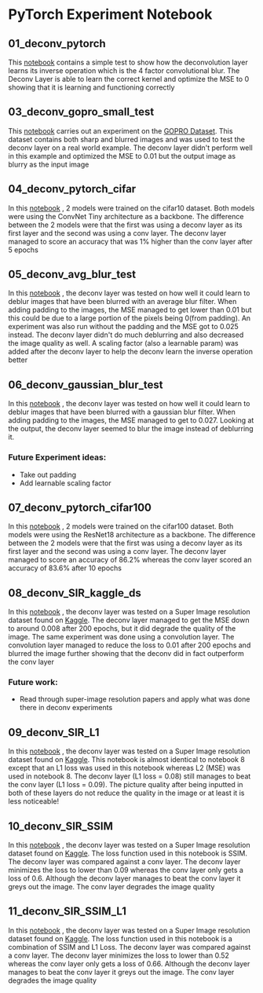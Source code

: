 # PyTorch Experiment Notebook

## 01_deconv_pytorch

This [notebook](https://github.com/viibrem/ml_masters_uct/blob/master/PyTorch/Notebooks/01_deconv_pytorch.ipynb)
contains a simple test to show how the deconvolution
layer learns its inverse operation which is the 4 factor convolutional
blur. The Deconv Layer is able to learn the correct kernel and optimize
the MSE to 0 showing that it is learning and functioning correctly

## 03_deconv_gopro_small_test

This [notebook](https://github.com/viibrem/ml_masters_uct/blob/master/PyTorch/Notebooks/03_deconv_gopro_small_test.ipynb)
 carries out an experiment on the
[GOPRO Dataset](https://seungjunnah.github.io/Datasets/gopro.html).
This dataset contains both sharp and blurred images and was used to
test the deconv layer on a real world example. The deconv layer didn't
perform well in this example and optimized the MSE to 0.01 but the
output image as blurry as the input image

## 04_deconv_pytorch_cifar

In this [notebook](https://github.com/viibrem/ml_masters_uct/blob/master/PyTorch/Notebooks/04_deconv_pytorch_cifar.ipynb)
, 2 models were trained on the cifar10 dataset. Both models
were using the ConvNet Tiny architecture as a backbone. The difference between
the 2 models were that the first was using a deconv layer as its first layer and
the second was using a conv layer. The deconv layer managed to score an accuracy
that was 1% higher than the conv layer after 5 epochs

## 05_deconv_avg_blur_test

In this [notebook](https://github.com/viibrem/ml_masters_uct/blob/master/PyTorch/Notebooks/05_deconv_avg_blur_test.ipynb)
, the deconv layer was tested on how well it could learn to
deblur images that have been blurred with an average blur filter. When adding
padding to the images, the MSE managed to get lower than 0.01 but this could 
be due to a large portion of the pixels being 0(from padding). An experiment
was also run without the padding and the MSE got to 0.025 instead. The deconv
layer didn't do much deblurring and also decreased the image quality as well.
A scaling factor (also a learnable param) was added after the deconv layer to
help the deconv learn the inverse operation better


## 06_deconv_gaussian_blur_test

In this [notebook](https://github.com/viibrem/ml_masters_uct/blob/master/PyTorch/Notebooks/06_deconv_gaussian_blur_test.ipynb)
, the deconv layer was tested on how well it could learn to
deblur images that have been blurred with a gaussian blur filter. When adding
padding to the images, the MSE managed to get to 0.027. Looking at the output,
the deconv layer seemed to blur the image instead of deblurring it.

### Future Experiment ideas:

- Take out padding
- Add learnable scaling factor

## 07_deconv_pytorch_cifar100

In this [notebook](https://github.com/viibrem/ml_masters_uct/blob/master/PyTorch/Notebooks/07_deconv_pytorch_cifar100.ipynb)
, 2 models were trained on the cifar100 dataset. Both models
were using the ResNet18 architecture as a backbone. The difference between
the 2 models were that the first was using a deconv layer as its first layer and
the second was using a conv layer. The deconv layer managed to score an accuracy
of 86.2% whereas the conv layer scored an accuracy of 83.6% after 10 epochs

## 08_deconv_SIR_kaggle_ds

In this [notebook](https://github.com/viibrem/ml_masters_uct/blob/master/PyTorch/Notebooks/08_deconv_SIR_kaggle_ds.ipynb)
, the deconv layer was tested on a Super Image resolution dataset
found on [Kaggle](https://www.kaggle.com/datasets/akhileshdkapse/super-image-resolution?resource=download).
The deconv layer managed to get the MSE down to around 0.008 after 200 epochs,
but it did degrade the quality of the image. The same experiment was done using a
convolution layer. The convolution layer managed to reduce the loss to 0.01 after 200
epochs and blurred the image further showing that the deconv did in fact outperform the conv layer

### Future work:
- Read through super-image resolution papers and apply what was done there in deconv
experiments

## 09_deconv_SIR_L1

In this [notebook](https://github.com/viibrem/ml_masters_uct/blob/master/PyTorch/Notebooks/09_deconv_SIR_L1.ipynb)
, the deconv layer was tested on a Super Image resolution dataset
found on [Kaggle](https://www.kaggle.com/datasets/akhileshdkapse/super-image-resolution?resource=download).
This notebook is almost identical to notebook 8 except that an L1 loss was used in this notebook
whereas L2 (MSE) was used in notebook 8. The deconv layer (L1 loss = 0.08) still manages to beat the conv layer
(L1 loss = 0.09). The picture quality after being inputted in both of these layers do not reduce the quality in
the image or at least it is less noticeable!

## 10_deconv_SIR_SSIM

In this [notebook](https://github.com/viibrem/ml_masters_uct/blob/master/PyTorch/Notebooks/10_deconv_SIR_SSIM.ipynb)
, the deconv layer was tested on a Super Image resolution dataset
found on [Kaggle](https://www.kaggle.com/datasets/akhileshdkapse/super-image-resolution?resource=download).
The loss function used in this notebook is SSIM. The deconv layer was compared against a conv layer. The deconv 
layer minimizes the loss to lower than 0.09 whereas the conv layer only gets a loss of 0.6. Although the deconv
layer manages to beat the conv layer it greys out the image. The conv layer degrades the image quality

## 11_deconv_SIR_SSIM_L1

In this [notebook](https://github.com/viibrem/ml_masters_uct/blob/master/PyTorch/Notebooks/11_deconv_SIR_SSIM_L1.ipynb)
, the deconv layer was tested on a Super Image resolution dataset
found on [Kaggle](https://www.kaggle.com/datasets/akhileshdkapse/super-image-resolution?resource=download).
The loss function used in this notebook is a combination of SSIM and L1 Loss. The deconv layer was compared against a conv
layer. The deconv layer minimizes the loss to lower than 0.52 whereas the conv layer only gets a loss of 0.66. Although
the deconv layer manages to beat the conv layer it greys out the image. The conv layer degrades the image quality
